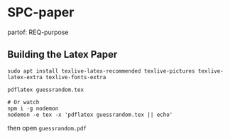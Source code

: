 # SPC-paper
partof: REQ-purpose
###

## Building the Latex Paper

```
sudo apt install texlive-latex-recommended texlive-pictures texlive-latex-extra texlive-fonts-extra

pdflatex guessrandom.tex

# Or watch
npm i -g nodemon
nodemon -e tex -x 'pdflatex guessrandom.tex || echo'
```

then open `guessrandom.pdf`
